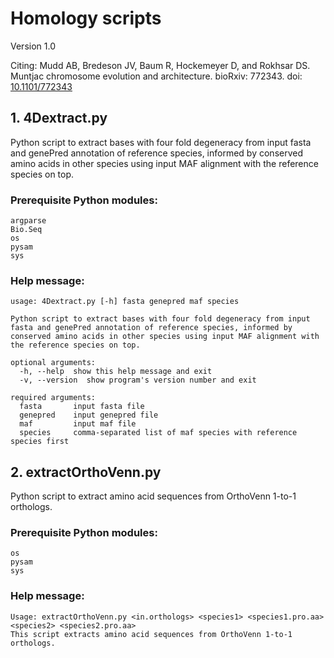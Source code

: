 # Homology scripts

Version 1.0

Citing: Mudd AB, Bredeson JV, Baum R, Hockemeyer D, and Rokhsar DS. Muntjac chromosome evolution and architecture. bioRxiv: 772343. doi: [10.1101/772343](https://doi.org/10.1101/772343)

## 1. 4Dextract.py

Python script to extract bases with four fold degeneracy from input fasta and genePred annotation of reference species, informed by conserved amino acids in other species using input MAF alignment with the reference species on top.

### Prerequisite Python modules:

```
argparse
Bio.Seq
os
pysam
sys
```

### Help message:

```
usage: 4Dextract.py [-h] fasta genepred maf species

Python script to extract bases with four fold degeneracy from input fasta and genePred annotation of reference species, informed by conserved amino acids in other species using input MAF alignment with the reference species on top.

optional arguments:
  -h, --help  show this help message and exit
  -v, --version  show program's version number and exit

required arguments:
  fasta       input fasta file
  genepred    input genepred file
  maf         input maf file
  species     comma-separated list of maf species with reference species first
```

## 2. extractOrthoVenn.py

Python script to extract amino acid sequences from OrthoVenn 1-to-1 orthologs.

### Prerequisite Python modules:

```
os
pysam
sys
```

### Help message:

```
Usage: extractOrthoVenn.py <in.orthologs> <species1> <species1.pro.aa> <species2> <species2.pro.aa>
This script extracts amino acid sequences from OrthoVenn 1-to-1 orthologs.
```
